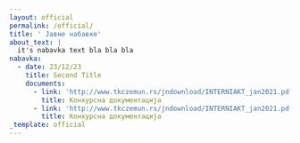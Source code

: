 ```yaml
---
layout: official
permalink: /official/
title: ' Jавнe набавке'
about_text: |
  it's nabavka text bla bla bla
nabavka:
  - date: 23/12/23
    title: Second Title
    documents:
      - link: 'http://www.tkczemun.rs/jndownload/INTERNIAKT_jan2021.pdf'
        title: Конкурсна документација
      - link: 'http://www.tkczemun.rs/jndownload/INTERNIAKT_jan2021.pdf'
        title: Конкурсна документација
_template: official
---
```




























